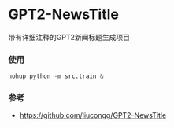 # GPT2-NewsTitle
带有详细注释的GPT2新闻标题生成项目

### 使用

```python
nohup python -m src.train &
```

### 参考

- https://github.com/liucongg/GPT2-NewsTitle
